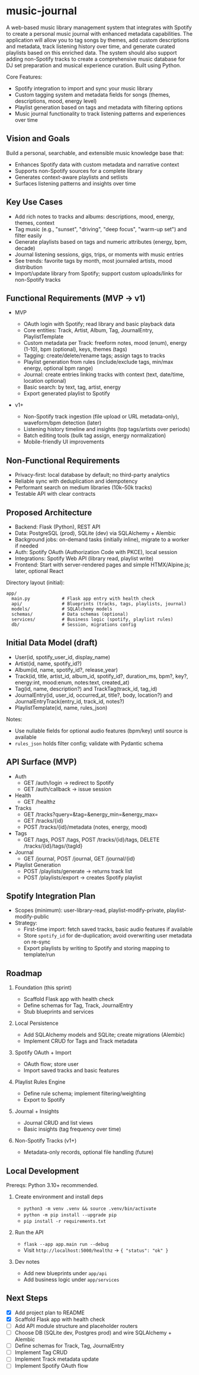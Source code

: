 # music-journal

A web-based music library management system that integrates with Spotify to create a personal music journal with enhanced metadata capabilities. The application will allow you to tag songs by themes, add custom descriptions and metadata, track listening history over time, and generate curated playlists based on this enriched data. The system should also support adding non-Spotify tracks to create a comprehensive music database for DJ set preparation and musical experience curation. Built using Python.

Core Features:

- Spotify integration to import and sync your music library
- Custom tagging system and metadata fields for songs (themes, descriptions, mood, energy level)
- Playlist generation based on tags and metadata with filtering options
- Music journal functionality to track listening patterns and experiences over time

## Vision and Goals

Build a personal, searchable, and extensible music knowledge base that:

- Enhances Spotify data with custom metadata and narrative context
- Supports non-Spotify sources for a complete library
- Generates context-aware playlists and setlists
- Surfaces listening patterns and insights over time

## Key Use Cases

- Add rich notes to tracks and albums: descriptions, mood, energy, themes, context
- Tag music (e.g., "sunset", "driving", "deep focus", "warm-up set") and filter easily
- Generate playlists based on tags and numeric attributes (energy, bpm, decade)
- Journal listening sessions, gigs, trips, or moments with music entries
- See trends: favorite tags by month, most journaled artists, mood distribution
- Import/update library from Spotify; support custom uploads/links for non-Spotify tracks

## Functional Requirements (MVP → v1)

- MVP

  - OAuth login with Spotify; read library and basic playback data
  - Core entities: Track, Artist, Album, Tag, JournalEntry, PlaylistTemplate
  - Custom metadata per Track: freeform notes, mood (enum), energy (1-10), bpm (optional), keys, themes (tags)
  - Tagging: create/delete/rename tags; assign tags to tracks
  - Playlist generation from rules (include/exclude tags, min/max energy, optional bpm range)
  - Journal: create entries linking tracks with context (text, date/time, location optional)
  - Basic search: by text, tag, artist, energy
  - Export generated playlist to Spotify

- v1+
  - Non-Spotify track ingestion (file upload or URL metadata-only), waveform/bpm detection (later)
  - Listening history timeline and insights (top tags/artists over periods)
  - Batch editing tools (bulk tag assign, energy normalization)
  - Mobile-friendly UI improvements

## Non-Functional Requirements

- Privacy-first: local database by default; no third-party analytics
- Reliable sync with deduplication and idempotency
- Performant search on medium libraries (10k–50k tracks)
- Testable API with clear contracts

## Proposed Architecture

- Backend: Flask (Python), REST API
- Data: PostgreSQL (prod), SQLite (dev) via SQLAlchemy + Alembic
- Background jobs: on-demand tasks (initially inline), migrate to a worker if needed
- Auth: Spotify OAuth (Authorization Code with PKCE), local session
- Integrations: Spotify Web API (library read, playlist write)
- Frontend: Start with server-rendered pages and simple HTMX/Alpine.js; later, optional React

Directory layout (initial):

```
app/
  main.py            # Flask app entry with health check
  api/               # Blueprints (tracks, tags, playlists, journal)
  models/            # SQLAlchemy models
  schemas/           # Data schemas (optional)
  services/          # Business logic (spotify, playlist rules)
  db/                # Session, migrations config
```

## Initial Data Model (draft)

- User(id, spotify_user_id, display_name)
- Artist(id, name, spotify_id?)
- Album(id, name, spotify_id?, release_year)
- Track(id, title, artist_id, album_id, spotify_id?, duration_ms, bpm?, key?, energy:int, mood:enum, notes:text, created_at)
- Tag(id, name, description?) and TrackTag(track_id, tag_id)
- JournalEntry(id, user_id, occurred_at, title?, body, location?) and JournalEntryTrack(entry_id, track_id, notes?)
- PlaylistTemplate(id, name, rules_json)

Notes:

- Use nullable fields for optional audio features (bpm/key) until source is available
- `rules_json` holds filter config; validate with Pydantic schema

## API Surface (MVP)

- Auth
  - GET /auth/login → redirect to Spotify
  - GET /auth/callback → issue session
- Health
  - GET /healthz
- Tracks
  - GET /tracks?query=&tag=&energy_min=&energy_max=
  - GET /tracks/{id}
  - POST /tracks/{id}/metadata (notes, energy, mood)
- Tags
  - GET /tags, POST /tags, POST /tracks/{id}/tags, DELETE /tracks/{id}/tags/{tagId}
- Journal
  - GET /journal, POST /journal, GET /journal/{id}
- Playlist Generation
  - POST /playlists/generate → returns track list
  - POST /playlists/export → creates Spotify playlist

## Spotify Integration Plan

- Scopes (minimum): user-library-read, playlist-modify-private, playlist-modify-public
- Strategy:
  - First-time import: fetch saved tracks, basic audio features if available
  - Store `spotify_id` for de-duplication; avoid overwriting user metadata on re-sync
  - Export playlists by writing to Spotify and storing mapping to template/run

## Roadmap

1. Foundation (this sprint)

   - Scaffold Flask app with health check
   - Define schemas for Tag, Track, JournalEntry
   - Stub blueprints and services

2. Local Persistence

   - Add SQLAlchemy models and SQLite; create migrations (Alembic)
   - Implement CRUD for Tags and Track metadata

3. Spotify OAuth + Import

   - OAuth flow; store user
   - Import saved tracks and basic features

4. Playlist Rules Engine

   - Define rule schema; implement filtering/weighting
   - Export to Spotify

5. Journal + Insights

   - Journal CRUD and list views
   - Basic insights (tag frequency over time)

6. Non-Spotify Tracks (v1+)
   - Metadata-only records, optional file handling (future)

## Local Development

Prereqs: Python 3.10+ recommended.

1. Create environment and install deps

   - `python3 -m venv .venv && source .venv/bin/activate`
   - `python -m pip install --upgrade pip`
   - `pip install -r requirements.txt`

2. Run the API

   - `flask --app app.main run --debug`
   - Visit `http://localhost:5000/healthz` → `{ "status": "ok" }`

3. Dev notes
   - Add new blueprints under `app/api`
   - Add business logic under `app/services`

## Next Steps

- [x] Add project plan to README
- [x] Scaffold Flask app with health check
- [ ] Add API module structure and placeholder routers
- [ ] Choose DB (SQLite dev, Postgres prod) and wire SQLAlchemy + Alembic
- [ ] Define schemas for Track, Tag, JournalEntry
- [ ] Implement Tag CRUD
- [ ] Implement Track metadata update
- [ ] Implement Spotify OAuth flow
